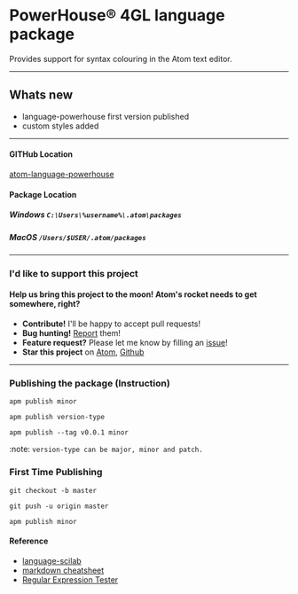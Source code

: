 # PowerHouse® 4GL language package

Provides support for syntax colouring in the Atom text editor.

----
## **Whats new**
* language-powerhouse first version published
* custom styles added
----

#### GITHub Location
[atom-language-powerhouse](https://atom.io/packages/search?q=language-powerhouse)

#### Package Location
##### Windows `C:\Users\%username%\.atom\packages`
##### MacOS `/Users/$USER/.atom/packages`

----

### I'd like to support this project

#### Help us bring this project to the moon! Atom's rocket needs to get somewhere, right?

*  **Contribute!** I'll be happy to accept pull requests!
*  **Bug hunting!** [Report](https://github.com/zackria/language-powerhouse/issues) them!
* **Feature request?** Please let me know by filling an [issue](https://github.com/zackria/language-powerhouse/issues)!
* **Star this project** on [Atom](https://atom.io/packages/language-powerhouse), [Github](https://github.com/zackria/language-powerhouse)

---

### Publishing the package (Instruction)
`apm publish minor`

`apm publish version-type`

`apm publish --tag v0.0.1 minor`

:note: `version-type can be major, minor and patch.`

### First Time Publishing

`git checkout -b master`

`git push -u origin master`

`apm publish minor`

#### Reference
* [language-scilab](https://github.com/JeremyHeleine/language-scilab/)
* [markdown cheatsheet](https://www.markdownguide.org/cheat-sheet/)
* [Regular Expression Tester](https://regex101.com/)
